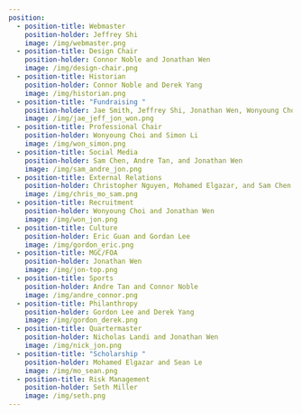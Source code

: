 ```yaml
---
position:
  - position-title: Webmaster
    position-holder: Jeffrey Shi
    image: /img/webmaster.png
  - position-title: Design Chair
    position-holder: Connor Noble and Jonathan Wen
    image: /img/design-chair.png
  - position-title: Historian
    position-holder: Connor Noble and Derek Yang
    image: /img/historian.png
  - position-title: "Fundraising "
    position-holder: Jae Smith, Jeffrey Shi, Jonathan Wen, Wonyoung Choi, Sam Chen
    image: /img/jae_jeff_jon_won.png
  - position-title: Professional Chair
    position-holder: Wonyoung Choi and Simon Li
    image: /img/won_simon.png
  - position-title: Social Media
    position-holder: Sam Chen, Andre Tan, and Jonathan Wen
    image: /img/sam_andre_jon.png
  - position-title: External Relations
    position-holder: Christopher Nguyen, Mohamed Elgazar, and Sam Chen
    image: /img/chris_mo_sam.png
  - position-title: Recruitment
    position-holder: Wonyoung Choi and Jonathan Wen
    image: /img/won_jon.png
  - position-title: Culture
    position-holder: Eric Guan and Gordan Lee
    image: /img/gordon_eric.png
  - position-title: MGC/FOA
    position-holder: Jonathan Wen
    image: /img/jon-top.png
  - position-title: Sports
    position-holder: Andre Tan and Connor Noble
    image: /img/andre_connor.png
  - position-title: Philanthropy
    position-holder: Gordon Lee and Derek Yang
    image: /img/gordon_derek.png
  - position-title: Quartermaster
    position-holder: Nicholas Landi and Jonathan Wen
    image: /img/nick_jon.png
  - position-title: "Scholarship "
    position-holder: Mohamed Elgazar and Sean Le
    image: /img/mo_sean.png
  - position-title: Risk Management
    position-holder: Seth Miller
    image: /img/seth.png
---
```

